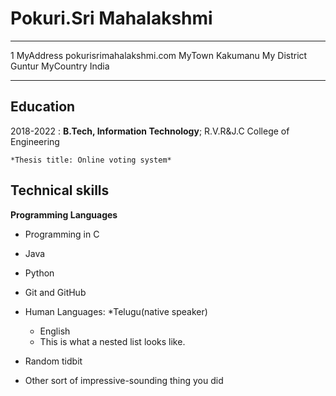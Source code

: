 Pokuri.Sri Mahalakshmi
============

-------------------     ----------------------------
1 MyAddress                        pokurisrimahalakshmi.com
MyTown                             Kakumanu
My District                        Guntur
MyCountry                          India
-------------------     ----------------------------

Education
---------

2018-2022 
:   **B.Tech, Information Technology**; R.V.R&J.C College of Engineering 

    *Thesis title: Online voting system*



Technical skills
--------------------

**Programming Languages**
* Programming in C
* Java
* Python
* Git and GitHub


* Human Languages:
     *Telugu(native speaker)
     * English
     * This is what a nested list looks like.

* Random tidbit

* Other sort of impressive-sounding thing you did
